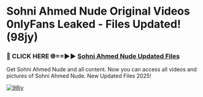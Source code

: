 # Sohni Ahmed Nude Original Videos 0nlyFans Leaked - Files Updated! (98jy)

<h3>🔴 CLICK HERE 🌐==►► <a href="https://tinyurl.com/y5r63du9" rel="nofollow">Sohni Ahmed Nude Updated Files</a></h3>

Get Sohni Ahmed Nude and all content. Now you can access all videos and pictures of Sohni Ahmed Nude. New Updated Files 2025!

[![98jy](https://i.imgur.com/UVo9nyh.gif)](https://tinyurl.com/y5r63du9)